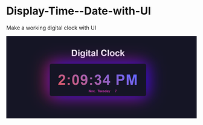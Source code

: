 # Display-Time--Date-with-UI
Make a working digital clock with UI

![Project Image](https://github.com/HadiRaza04/Display-Time--Date-with-UI/blob/main/Digital_Clock%20.png?raw=true)
